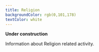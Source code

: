 ```yaml
---
title: Religion
backgroundColor: rgb(0,101,178)
textColor: white
---
```


**Under construction**

Information about Religion related activity.
